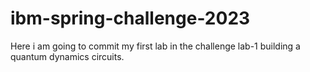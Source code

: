# ibm-spring-challenge-2023
Here i am going to commit my first lab in the challenge lab-1 building a quantum dynamics circuits.
